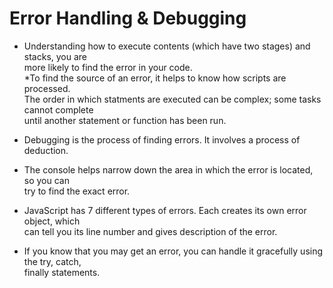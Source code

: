 # Error Handling & Debugging  
- Understanding how to execute contents (which have two stages) and stacks, you are  
more likely to find the error in your code.  
*To find the source of an error, it helps to know how scripts are processed.  
The order in which statments are executed can be complex; some tasks cannot complete  
until another statement or function has been run.  

- Debugging is the process of finding errors. It involves a process of deduction.  

- The console helps narrow down the area in which the error is located, so you can  
try to find the exact error.  
-  JavaScript has 7 different types of errors. Each creates its own error object, which  
can tell you its line number and gives  description of the error.  
- If you know that you may get an error, you can handle it gracefully using the try, catch,  
finally statements.  

